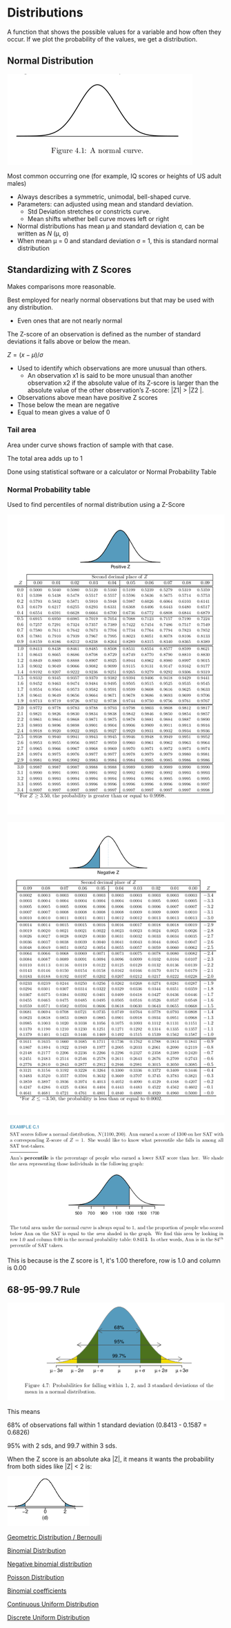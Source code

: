 # Distributions

A function that shows the possible values for a variable and how often they occur. If we plot the probability of the values, we get a distribution.

## Normal Distribution

![Distributions%20b746249b81c948d88a9f2146d6eb896f/Untitled.png](Distributions%20b746249b81c948d88a9f2146d6eb896f/Untitled.png)

Most common occurring one (for example, IQ scores or heights of US adult males)

- Always describes a symmetric, unimodal, bell-shaped curve.
- Parameters: can adjusted using mean and standard deviation.
    - Std Deviation stretches or constricts curve.
    - Mean shifts whether bell curve moves left or right
- Normal distributions has mean μ and standard deviation σ, can be written as *N* (μ, σ)
- When  mean μ = 0 and standard deviation σ = 1, this is standard normal distribution

## Standardizing with Z Scores

Makes comparisons more reasonable. 

Best employed for nearly normal observations but that may be used with any distribution.

- Even ones that are not nearly normal

The Z-score of an observation is defined as the number of standard deviations it falls above or below the mean.

$Z = (x - μ) / σ$

- Used to identify which observations are more unusual than others.
    - An observation x1 is said to be more unusual than another observation x2 if the absolute value of its Z-score is larger than the absolute value of the other observation’s Z-score: |Z1| > |Z2 |.
- Observations above mean have positive Z scores
- Those below the mean are negative
- Equal to mean gives a value of 0

### Tail area

Area under curve shows fraction of sample with that case.

The total area adds up to 1

Done using statistical software or a calculator or Normal Probability Table

### Normal Probability table

Used to find percentiles of normal distribution using a Z-Score

![Distributions%20b746249b81c948d88a9f2146d6eb896f/Untitled%201.png](Distributions%20b746249b81c948d88a9f2146d6eb896f/Untitled%201.png)

![Distributions%20b746249b81c948d88a9f2146d6eb896f/Untitled%202.png](Distributions%20b746249b81c948d88a9f2146d6eb896f/Untitled%202.png)

![Distributions%20b746249b81c948d88a9f2146d6eb896f/Untitled%203.png](Distributions%20b746249b81c948d88a9f2146d6eb896f/Untitled%203.png)

This is because is the Z score is 1, it's 1.00 therefore, row is 1.0 and column is 0.00

## 68-95-99.7 Rule

![Distributions%20b746249b81c948d88a9f2146d6eb896f/Untitled%204.png](Distributions%20b746249b81c948d88a9f2146d6eb896f/Untitled%204.png)

This means 

68% of observations fall within 1 standard deviation (0.8413 - 0.1587 = 0.6826)

95% with 2 sds, and 99.7 within 3 sds.

When the Z score is an absolute aka |Z|, it means it wants the probability from both sides like |Z| < 2 is:

![Distributions%20b746249b81c948d88a9f2146d6eb896f/Untitled%205.png](Distributions%20b746249b81c948d88a9f2146d6eb896f/Untitled%205.png)

[Geometric Distribution / Bernoulli](Distributions%20b746249b81c948d88a9f2146d6eb896f/Geometric%20Distribution%20Bernoulli%20369424dd6994419f9dd3cc62d1170f9f.md)

[Binomial Distribution](Distributions%20b746249b81c948d88a9f2146d6eb896f/Binomial%20Distribution%203ce80ef66c8942c8a9941f45194684e1.md)

[Negative binomial distribution](Distributions%20b746249b81c948d88a9f2146d6eb896f/Negative%20binomial%20distribution%2090d81815582d44778049f7c1da5fc9a5.md)

[Poisson Distribution](Distributions%20b746249b81c948d88a9f2146d6eb896f/Poisson%20Distribution%200f6ec7bbe792401f84876bcecc17d3c7.md)

[Binomial coefficients](Distributions%20b746249b81c948d88a9f2146d6eb896f/Binomial%20coefficients%2067e89180e8974cc3b58182b987ee985d.md)

[Continuous Uniform Distribution  ](Distributions%20b746249b81c948d88a9f2146d6eb896f/Continuous%20Uniform%20Distribution%203cdda4febaab44edb6dcfa7ffb57f328.md)

[Discrete Uniform Distribution](Distributions%20b746249b81c948d88a9f2146d6eb896f/Discrete%20Uniform%20Distribution%203a4c0b07885041c9be1a0c76312e33e4.md)